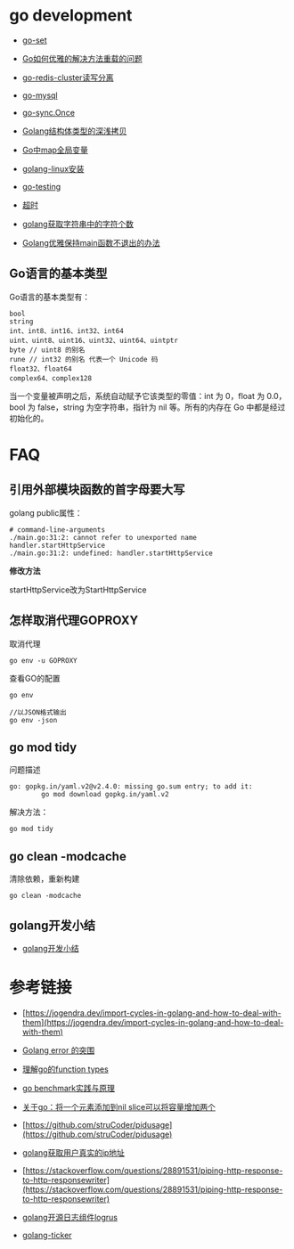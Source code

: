 # go development

- [go-set](/go/go-set.md)

- [Go如何优雅的解决方法重载的问题](/go/Go如何优雅的解决方法重载的问题.md)

- [go-redis-cluster读写分离](./go-redis-cluster读写分离.md)

- [go-mysql](./go-mysql.md)

- [go-sync.Once](./go-sync.Once.md)

- [Golang结构体类型的深浅拷贝](./Golang结构体类型的深浅拷贝.md)

- [Go中map全局变量](./Go中map全局变量.md)

- [golang-linux安装](/go/golang-linux安装.md)

- [go-testing](/go/go-testing/go-testing.md)

- [超时](/go/timeout.md)

- [golang获取字符串中的字符个数](/go/golang获取字符串中的字符个数.md)

- [Golang优雅保持main函数不退出的办法](/go/Golang优雅保持main函数不退出的办法.md)

## Go语言的基本类型

Go语言的基本类型有：
```
bool
string
int、int8、int16、int32、int64
uint、uint8、uint16、uint32、uint64、uintptr
byte // uint8 的别名
rune // int32 的别名 代表一个 Unicode 码
float32、float64
complex64、complex128
```
当一个变量被声明之后，系统自动赋予它该类型的零值：int 为 0，float 为 0.0，bool 为 false，string 为空字符串，指针为 nil 等。所有的内存在 Go 中都是经过初始化的。

# FAQ

## 引用外部模块函数的首字母要大写

golang public属性：
```
# command-line-arguments
./main.go:31:2: cannot refer to unexported name handler.startHttpService
./main.go:31:2: undefined: handler.startHttpService
```
**修改方法**

startHttpService改为StartHttpService

## 怎样取消代理GOPROXY

取消代理
```
go env -u GOPROXY
```

查看GO的配置
```
go env

//以JSON格式输出
go env -json
```

## go mod tidy 

问题描述
```
go: gopkg.in/yaml.v2@v2.4.0: missing go.sum entry; to add it:
        go mod download gopkg.in/yaml.v2
```

解决方法：
```
go mod tidy 
```

## go clean -modcache

清除依赖，重新构建
```
go clean -modcache
```

## golang开发小结

- [golang开发小结](/go/notebook.md)

# 参考链接

- [https://jogendra.dev/import-cycles-in-golang-and-how-to-deal-with-them](https://jogendra.dev/import-cycles-in-golang-and-how-to-deal-with-them)

- [Golang error 的突围](https://www.cnblogs.com/qcrao-2018/p/11538387.html)

- [理解go的function types](https://www.jianshu.com/p/fc4902159cf5)

- [go benchmark实践与原理](http://cbsheng.github.io/posts/go_benchmark%E5%AE%9E%E8%B7%B5%E4%B8%8E%E5%8E%9F%E7%90%86/)

- [关于go：将一个元素添加到nil slice可以将容量增加两个](https://www.codenong.com/38543825/)

- [https://github.com/struCoder/pidusage](https://github.com/struCoder/pidusage)

- [golang获取用户真实的ip地址](https://blog.thinkeridea.com/201903/go/get_client_ip.html)

- [https://stackoverflow.com/questions/28891531/piping-http-response-to-http-responsewriter](https://stackoverflow.com/questions/28891531/piping-http-response-to-http-responsewriter)

- [golang开源日志组件logrus](https://darjun.github.io/2020/02/07/godailylib/logrus/)

- [golang-ticker](https://wangbjun.site/2020/coding/golang/ticker.html)
